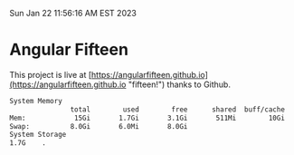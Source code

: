 Sun Jan 22 11:56:16 AM EST 2023

# Angular Fifteen


This project is live at [https://angularfifteen.github.io](https://angularfifteen.github.io "fifteen!") thanks to Github.

```bash
System Memory
               total        used        free      shared  buff/cache   available
Mem:            15Gi       1.7Gi       3.1Gi       511Mi        10Gi        12Gi
Swap:          8.0Gi       6.0Mi       8.0Gi
System Storage
1.7G	.
